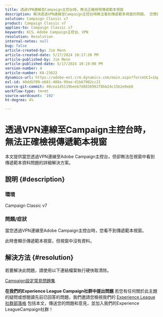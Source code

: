 ```yaml
---
title: 透過VPN連線至Campaign主控台時，無法正確檢視傳遞範本視窗
description: 解決透過VPN連線至Campaign主控台時無法看到傳遞範本視窗的問題。 您應該執行硬快取。
solution: Campaign Classic v7
product: Campaign Classic v7
applies-to: Campaign Classic v7
keywords: KCS、Adobe Campaign主控台、VPN
resolution: Resolution
internal-notes: null
bug: false
article-created-by: Jim Menn
article-created-date: 5/17/2024 10:17:38 PM
article-published-by: Jim Menn
article-published-date: 5/17/2024 10:19:00 PM
version-number: 4
article-number: KA-23622
dynamics-url: https://adobe-ent.crm.dynamics.com/main.aspx?forceUCI=1&pagetype=entityrecord&etn=knowledgearticle&id=8ce96b3f-9b14-ef11-9f8a-6045bd006268
exl-id: 40ddb709-eb81-489a-99ae-d1b67902cc21
source-git-commit: 40cea1d5119beeb7d8836982f8bb24c15b2e0eb8
workflow-type: tm+mt
source-wordcount: '192'
ht-degree: 4%

---
```


# 透過VPN連線至Campaign主控台時，無法正確檢視傳遞範本視窗


本文提供當您透過VPN連線至Adobe Campaign主控台，但卻無法在視窗中看到傳遞範本資料問題的詳細解決方案。

## 說明 {#description}


### <b>環境</b>

Campaign Classic v7

### <b>問題/症狀</b>

當您透過VPN連線至Adobe Campaign主控台時，您看不到傳遞範本視窗。

此時會顯示傳遞範本視窗，但視窗中沒有資料。


## 解決方法 {#resolution}


若要解決此問題，請使用以下連結檔案執行硬快取清除。

[Campaign設定常見問題集](https://experienceleague.adobe.com/docs/campaign-classic/using/getting-started/starting-with-adobe-campaign/faq/faq-campaign-config.html?lang=en#perform-hard-cache-clear)


<b>在我們的Experience League Campaign社群中提出問題</b>
若您有任何關於此主題的疑問或想閱讀先前已回答的問題，我們邀請您檢視我們的 [Experience League社群部落格](https://experienceleaguecommunities.adobe.com/t5/adobe-campaign-classic-blogs/introducing-top-kcs-articles-curated-for-your-troubleshooting/bc-p/672426#M132 "關注連結") 包括本文，傳送您的問題和意見，並加入我們的Experience LeagueCampaign社群！
